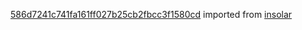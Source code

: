 [586d7241c741fa161ff027b25cb2fbcc3f1580cd](https://github.com/insolar/insolar/commit/586d7241c741fa161ff027b25cb2fbcc3f1580cd) imported from [insolar](https://github.com/insolar/insolar)

